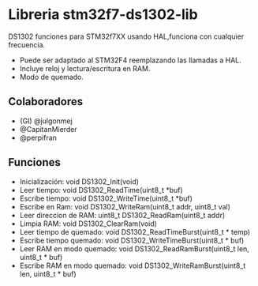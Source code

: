 # Libreria stm32f7-ds1302-lib
DS1302 funciones para STM32f7XX usando HAL,funciona con cualquier frecuencia.
* Puede ser adaptado al STM32F4 reemplazando las llamadas a HAL.
* Incluye reloj y lectura/escritura en RAM.
* Modo de quemado.


## Colaboradores
- (GI) @julgonmej 
- @CapitanMierder
- @perpifran

## Funciones
- Inicialización: void DS1302_Init(void)
- Leer tiempo: void DS1302_ReadTime(uint8_t *buf)
- Escribe tiempo: void DS1302_WriteTime(uint8_t *buf)
- Escribe en Ram: void DS1302_WriteRam(uint8_t addr, uint8_t val)
- Leer direccion de RAM: uint8_t DS1302_ReadRam(uint8_t addr)
- Limpia RAM: void DS1302_ClearRam(void)
- Leer tiempo de quemado: void DS1302_ReadTimeBurst(uint8_t * temp)
- Escribe tiempo quemado: void DS1302_WriteTimeBurst(uint8_t * buf)
- Leer RAM en modo quemado: void DS1302_ReadRamBurst(uint8_t len, uint8_t * buf)
- Escribe RAM en modo quemado: void DS1302_WriteRamBurst(uint8_t len, uint8_t * buf)

